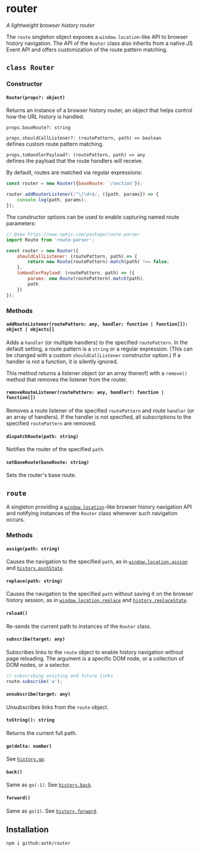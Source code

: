 # router

*A lightweight browser history router*

The `route` singleton object exposes a `window.location`-like API to browser history navigation. The API of the `Router` class also inherits from a native JS Event API and offers customization of the route pattern matching.

## `class Router`

### Constructor

#### `Router(props?: object)`

Returns an instance of a browser history router, an object that helps control how the URL history is handled.

`props.baseRoute?: string`

`props.shouldCallListener?: (routePattern, path) => boolean`<br>
defines custom route pattern matching.

`props.toHandlerPayload?: (routePattern, path) => any`<br>
defines the payload that the route handlers will receive.

By default, routes are matched via regular expressions:

```js
const router = new Router({baseRoute: '/section'});

router.addRouterListener(/^\/\d+$/, ({path, params}) => {
    console.log(path, params);
});
```

The constructor options can be used to enable capturing named route parameters:

```js
// @see https://www.npmjs.com/package/route-parser
import Route from 'route-parser';

const router = new Router({
    shouldCallListener: (routePattern, path) => {
        return new Route(routePattern).match(path) !== false;
    },
    toHandlerPayload: (routePattern, path) => ({
        params: new Route(routePattern).match(path),
        path
    })
});
```

### Methods

#### `addRouteListener(routePattern: any, handler: function | function[]): object | objects[]`

Adds a `handler` (or multiple handlers) to the specified `routePattern`. In the default setting, a route pattern is a `string` or a regular expression. (This can be changed with a custom `shouldCallListener` constructor option.) If a handler is not a function, it is silently ignored.

This method returns a listener object (or an array thereof) with a `remove()` method that removes the listener from the router.

#### `removeRouteListener(routePattern: any, handler?: function | function[])`

Removes a route listener of the specified `routePattern` and route `handler` (or an array of handlers). If the handler is not specified, all subscriptions to the specified `routePattern` are removed.

#### `dispatchRoute(path: string)`

Notifies the router of the specified `path`.

#### `setBaseRoute(baseRoute: string)`

Sets the router's base route.

## `route`

A singleton providing a [`window.location`](https://developer.mozilla.org/en-US/docs/Web/API/Location)-like browser history navigation API and notifying instances of the `Router` class whenever such navigation occurs.

### Methods

#### `assign(path: string)`

Causes the navigation to the specified `path`, as in [`window.location.assign`](https://developer.mozilla.org/en-US/docs/Web/API/Location/assign) and [`history.pushState`](https://developer.mozilla.org/en-US/docs/Web/API/History/pushState).

#### `replace(path: string)`

Causes the navigation to the specified `path` without saving it on the browser history session, as in [`window.location.replace`](https://developer.mozilla.org/en-US/docs/Web/API/Location/replace) and [`history.replaceState`](https://developer.mozilla.org/en-US/docs/Web/API/History/replaceState).

#### `reload()`

Re-sends the current path to instances of the `Router` class.

#### `subscribe(target: any)`

Subscribes links to the `route` object to enable history navigation without page reloading. The argument is a specific DOM node, or a collection of DOM nodes, or a selector.

```js
// subscribing existing and future links
route.subscribe('a');
```

#### `unsubscribe(target: any)`

Unsubscribes links from the `route` object.

#### `toString(): string`

Returns the current full path.

#### `go(delta: number)`

See [`history.go`](https://developer.mozilla.org/en-US/docs/Web/API/History/go).

#### `back()`

Same as `go(-1)`. See [`history.back`](https://developer.mozilla.org/en-US/docs/Web/API/History/back).

#### `forward()`

Same as `go(1)`. See [`history.forward`](https://developer.mozilla.org/en-US/docs/Web/API/History/forward).

## Installation

```
npm i github:axtk/router
```
